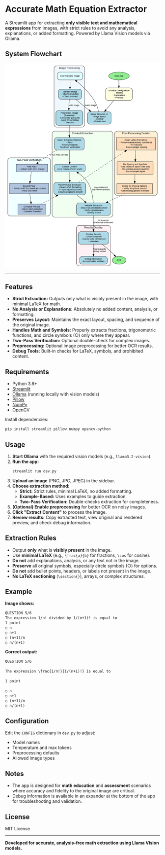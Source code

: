 # Accurate Math Equation Extractor

A Streamlit app for extracting **only visible text and mathematical expressions** from images, with strict rules to avoid any analysis, explanations, or added formatting. Powered by Llama Vision models via Ollama.

## System Flowchart

![System Flowchart](./math_extractor_flowchart.png)

---

## Features

- **Strict Extraction:** Outputs only what is visibly present in the image, with minimal LaTeX for math.
- **No Analysis or Explanations:** Absolutely no added content, analysis, or formatting.
- **Preserves Layout:** Maintains the exact layout, spacing, and sequence of the original image.
- **Handles Math and Symbols:** Properly extracts fractions, trigonometric functions, and circle symbols (○) only where they appear.
- **Two-Pass Verification:** Optional double-check for complex images.
- **Preprocessing:** Optional image preprocessing for better OCR results.
- **Debug Tools:** Built-in checks for LaTeX, symbols, and prohibited content.

## Requirements

- Python 3.8+
- [Streamlit](https://streamlit.io/)
- [Ollama](https://ollama.com/) (running locally with vision models)
- [Pillow](https://pillow.readthedocs.io/)
- [NumPy](https://numpy.org/)
- [OpenCV](https://opencv.org/)

Install dependencies:

```bash
pip install streamlit pillow numpy opencv-python
```

## Usage

1. **Start Ollama** with the required vision models (e.g., `llama3.2-vision`).
2. **Run the app:**
   ```bash
   streamlit run dev.py
   ```
3. **Upload an image** (PNG, JPG, JPEG) in the sidebar.
4. **Choose extraction method:**
   - **Strict:** Strict rules, minimal LaTeX, no added formatting.
   - **Example-Based:** Uses examples to guide extraction.
   - **Two-Pass Verification:** Double-checks extraction for completeness.
5. **(Optional) Enable preprocessing** for better OCR on noisy images.
6. **Click "Extract Content"** to process the image.
7. **Review results:** Copy extracted text, view original and rendered preview, and check debug information.

## Extraction Rules

- Output **only** what is **visibly present** in the image.
- Use **minimal LaTeX** (e.g., `\frac{a}{b}` for fractions, `\cos` for cosine).
- **Do not** add explanations, analysis, or any text not in the image.
- **Preserve** all original symbols, especially circle symbols (○) for options.
- **Do not** add bullet points, headers, or labels not present in the image.
- **No LaTeX sectioning** (`\section{}`), arrays, or complex structures.

## Example

**Image shows:**

```
QUESTION 5/6
The expression 1/n! divided by 1/(n+1)! is equal to
1 point
○ n
○ n+1
○ (n+1)/n
○ n/(n+1)
```

**Correct output:**

```
QUESTION 5/6

The expression \frac{1/n!}{1/(n+1)!} is equal to

1 point

○ n
○ n+1
○ (n+1)/n
○ n/(n+1)
```

## Configuration

Edit the `CONFIG` dictionary in `dev.py` to adjust:

- Model names
- Temperature and max tokens
- Preprocessing defaults
- Allowed image types

## Notes

- The app is designed for **math education** and **assessment** scenarios where accuracy and fidelity to the original image are critical.
- Debug information is available in an expander at the bottom of the app for troubleshooting and validation.

## License

MIT License

---

**Developed for accurate, analysis-free math extraction using Llama Vision models.**

